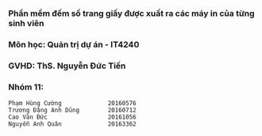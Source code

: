 ### Phần mềm đếm số trang giấy được xuất ra các máy in của từng sinh viên
### Môn học: Quản trị dự án - IT4240
### GVHD: ThS. Nguyễn Đức Tiến
### Nhóm 11:
```
Phạm Hùng Cường             20160576
Trương Đặng Anh Dũng        20160712
Cao Văn Đức                 20161056
Nguyễn Anh Quân             20163362
```
